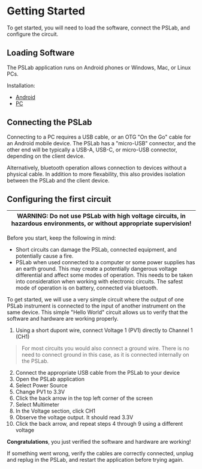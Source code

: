 Getting Started
==============
To get started, you will need to load the software, connect the PSLab, and configure the circuit.

Loading Software
------------
The PSLab application runs on Android phones or Windows, Mac, or Linux PCs. 

Installation:

- [Android](android/Readme.html)
- [PC](desktop/Readme.html)

Connecting the PSLab
------------
Connecting to a PC requires a USB cable, or an OTG "On the Go" cable for an Android mobile device. The PSLab has a "micro-USB" connector, and the other end will be typically a USB-A, USB-C, or micro-USB connector, depending on the client device.

Alternatively, bluetooth operation allows connection to devices without a physical cable. In addition to more flexability, this also provides isolation between the PSLab and the client device.


Configuring the first circuit
------------
| **WARNING**: Do not use PSLab with high voltage circuits, in hazardous environments, or without appropriate supervision!  |
| --- |

Before you start, keep the following in mind:
- Short circuits can damage the PSLab, connected equipment, and potentially cause a fire.
- PSLab when used connected to a computer or some power supplies has an earth ground. This may create a potentially dangerous voltage differential and affect some modes of operation. This needs to be taken into consideration when working with electronic circuits. The safest mode of operation is on battery, connected via bluetooth.

To get started, we will use a very simple circuit where the output of one PSLab instrument is connected to the input of another instrument on the same device. This simple "Hello World" circuit allows us to verify that the software and hardware are working properly.

1. Using a short dupont wire, connect Voltage 1 (PV1) directly to Channel 1 (CH1)
> For most circuits you would also connect a ground wire. There is no need to connect ground in this case, as it is connected internally on the PSLab.
2. Connect the appropriate USB cable from the PSLab to your device
3. Open the PSLab application
4. Select Power Source
5. Change PV1 to 3.3V
6. Click the back arrow in the top left corner of the screen
7. Select Multimeter
8. In the Voltage section, click CH1
9. Observe the voltage output. It should read 3.3V
10. Click the back arrow, and repeat steps 4 through 9 using a different voltage

**Congratulations**, you just verified the software and hardware are working!

If something went wrong, verify the cables are correctly connected, unplug and replug in the PSLab, and restart the application before trying again.

